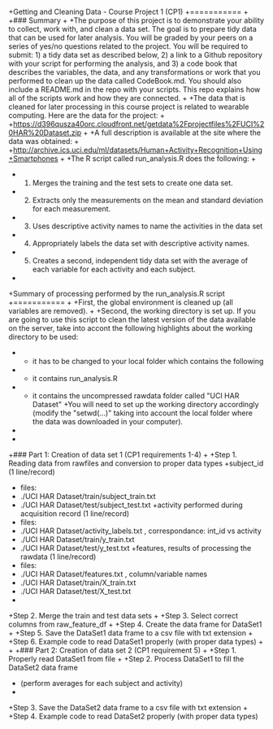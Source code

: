 +Getting and Cleaning Data - Course Project 1 (CP1)
+===========
+
+### Summary
+
+The purpose of this project is to demonstrate your ability to collect, work with, and clean a data set. The goal is to prepare tidy data that can be used for later analysis. You will be graded by your peers on a series of yes/no questions related to the project. You will be required to submit: 1) a tidy data set as described below, 2) a link to a Github repository with your script for performing the analysis, and 3) a code book that describes the variables, the data, and any transformations or work that you performed to clean up the data called CodeBook.md. You should also include a README.md in the repo with your scripts. This repo explains how all of the scripts work and how they are connected.
+
+The data that is cleaned for later processing in this course project is related to wearable computing. Here are the data for the project:
+
+https://d396qusza40orc.cloudfront.net/getdata%2Fprojectfiles%2FUCI%20HAR%20Dataset.zip
+
+A full description is available at the site where the data was obtained:
+
+http://archive.ics.uci.edu/ml/datasets/Human+Activity+Recognition+Using+Smartphones
+
+The R script called run_analysis.R does the following:
+
+ 1. Merges the training and the test sets to create one data set.
+ 2. Extracts only the measurements on the mean and standard deviation for each measurement.
+ 3. Uses descriptive activity names to name the activities in the data set
+ 4. Appropriately labels the data set with descriptive activity names.
+ 5. Creates a second, independent tidy data set with the average of each variable for each activity and each subject.
+
+Summary of processing performed by the run_analysis.R script
+===========
+
+First, the global environment is cleaned up (all variables are removed).
+
+Second, the working directory is set up. If you are going to use this script to clean the latest version of the data available on the server, take into accont the following highlights about the working directory to be used:
+ - it has to be changed to your local folder which contains the following
+ - it contains run_analysis.R
+ - it contains the uncompressed rawdata folder called "UCI HAR Dataset"
+You will need to set up the working directory accordingly (modify the "setwd(...)" taking into account the local folder where the data was downloaded in your computer).
+
+
+### Part 1: Creation of data set 1 (CP1 requirements 1-4)
+
+Step 1. Reading data from rawfiles and conversion to proper data types
+subject_id (1 line/record)
+ files:
+ ./UCI HAR Dataset/train/subject_train.txt
+ ./UCI HAR Dataset/test/subject_test.txt
+activity performed during acquisition record (1 line/record)
+ files:
+ ./UCI HAR Dataset/activity_labels.txt , correspondance: int_id vs activity
+ ./UCI HAR Dataset/train/y_train.txt
+ ./UCI HAR Dataset/test/y_test.txt
+features, results of processing the rawdata (1 line/record)
+ files:
+ ./UCI HAR Dataset/features.txt , column/variable names
+ ./UCI HAR Dataset/train/X_train.txt
+ ./UCI HAR Dataset/test/X_test.txt
+
+Step 2. Merge the train and test data sets
+
+Step 3. Select correct columns from raw_feature_df
+
+Step 4. Create the data frame for DataSet1
+
+Step 5. Save the DataSet1 data frame to a csv file with txt extension
+
+Step 6. Example code to read DataSet1 properly (with proper data types)
+
+
+### Part 2: Creation of data set 2 (CP1 requirement 5)
+
+Step 1. Properly read DataSet1 from file
+
+Step 2. Process DataSet1 to fill the DataSet2 data frame
+ (perform averages for each subject and activity)
+
+Step 3. Save the DataSet2 data frame to a csv file with txt extension
+
+Step 4. Example code to read DataSet2 properly (with proper data types)
